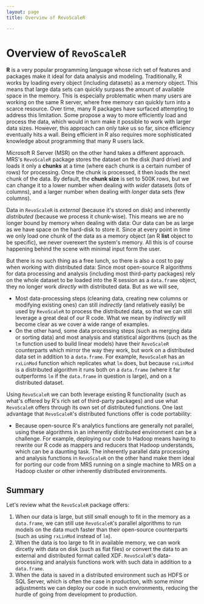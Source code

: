 ```yaml
---
layout: page
title: Overview of RevoScaleR

---
```


# Overview of `RevoScaleR`

**R** is a very popular programming language whose rich set of features and packages make it ideal for data analysis and modeling. Traditionally, R works by loading every object (including datasets) as a memory object.  This means that large data sets can quickly surpass the amount of available space in the memory. This is especially problematic when many users are working on the same R server, where free memory can quickly turn into a scarce resource. Over time, many R packages have surfaced attempting to address this limitation. Some propose a way to more efficiently load and process the data, which would in turn make it possible to work with larger data sizes. However, this approach can only take us so far, since efficiency eventually hits a wall. Being efficient in R also requires more sophisticated knowledge about programming that many R users lack. 

Microsoft R Server (MSR) on the other hand takes a different approach.  MRS's `RevoScaleR` package stores the dataset on the disk (hard drive) and loads it only a **chunks** at a time (where each chunk is a certain number of rows) for processing.  Once the chunk is processed, it then loads the next chunk of the data. By default, the **chunk size** is set to 500K rows, but we can change it to a lower number when dealing with *wider* datasets (lots of columns), and a larger number when dealing with *longer* data sets (few columns).

Data in `RevoScaleR` is *external* (because it's stored on disk) and inherently *distributed* (because we process it chunk-wise). This means we are no longer bound by memory when dealing with data: Our data can be as large as we have space on the hard-disk to store it. Since at every point in time we only load one chunk of the data as a memory object (an R **list** object to be specific), we never overexert the system's memory. All this is of course happening behind the scene with minimal input form the user.

But there is no such thing as a free lunch, so there is also a cost to pay when working with distributed data: Since most open-source R algorithms for data processing and analysis (including most third-party packages) rely on the whole dataset to be loaded into the R session as a `data.frame` object, they no longer work *directly* with distributed data.  But as we will see, 

  - Most data-processing steps (cleaning data, creating new columns or modifying existing ones) can still *indirectly* (and relatively easily) be used by `RevoScaleR` to process the distributed data, so that we can still leverage a great deal of our R code.  What we mean by *indirectly* will become clear as we cover a wide range of examples.
  - On the other hand, some data processing steps (such as merging data or sorting data) and most analysis and statistical algorithms (such as the `lm` function used to build linear models) have their `RevoScaleR` counterparts which mirror the way they work, but work on a distributed data set in addition to a `data.frame`.  For example, `RevoScaleR` has an `rxLinMod` function which replicates what `lm` does, but because `rxLinMod` is a distributed algorithm it runs both on a `data.frame` (where it far outperforms `lm` if the `data.frame` in question is large), and on a distributed dataset.

Using `RevoScaleR` we can both leverage existing R functionality (such as what's offered by R's rich set of third-party packages) and use what `RevoScaleR` offers through its own set of distributed functions.  One last advantage that `RevoScaleR`'s distributed functions offer is code portability: 

   - Because open-source R's analytics functions are generally not parallel, using these algorithms in an inherently distributed environment can be a challenge. For example, deploying our code to Hadoop means having to rewrite our R code as mappers and reducers that Hadoop understands, which can be a daunting task. The inherently parallel data processing and analysis functions in `RevoScaleR` on the other hand make them ideal for porting our code from MRS running on a single machine to MRS on a Hadoop cluster or other inherently distributed environments.

## Summary

Let's review what the `RevoScaleR` package offers:

  1. When our data is large, but still small enough to fit in the memory as a `data.frame`, we can still use `RevoScaleR`'s parallel algorithms to run models on the data much faster than their open-source counterparts (such as using `rxLinMod` instead of `lm`).
  2. When the data is too large to fit in available memory, we can work dircetly with data on disk (such as flat files) or convert the data to an external and distributed format called XDF. `RevoScaleR`'s data-processing and analysis functions work with such data in addition to a `data.frame`.
  3. When the data is saved in a distributed environment such as HDFS or SQL Server, which is often the case in production, with some minor adjustments we can deploy our code in such environments, reducing the hurdle of going from development to production.